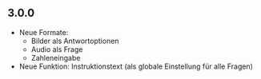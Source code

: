 ## 3.0.0
- Neue Formate:
  - Bilder als Antwortoptionen
  - Audio als Frage
  - Zahleneingabe
- Neue Funktion: Instruktionstext (als globale Einstellung für alle Fragen)
